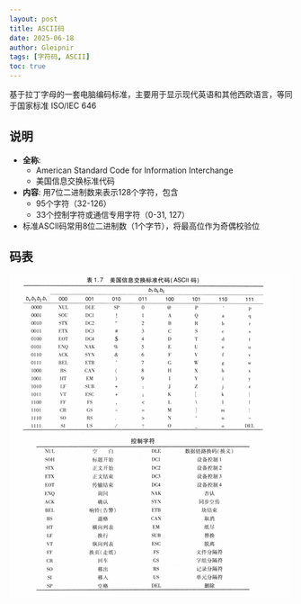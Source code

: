 ```yaml
---
layout: post
title: ASCII码
date: 2025-06-18
author: Gleipnir
tags: [字符码, ASCII]
toc: true
---
```


基于拉丁字母的一套电脑编码标准，主要用于显示现代英语和其他西欧语言，等同于国家标准 ISO/IEC 646

<!-- more -->

## 说明

+ __全称__: 
  + American Standard Code for Information Interchange
  + 美国信息交换标准代码
+ __内容__: 用7位二进制数来表示128个字符，包含
  + 95个字符（32-126）
  + 33个控制字符或通信专用字符（0-31, 127）
+ 标准ASCII码常用8位二进制数（1个字节），将最高位作为奇偶校验位

## 码表

![ASCII码表](../images/ASCII/ASCII码表.jpg)
